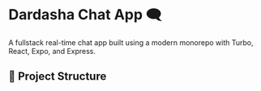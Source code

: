 # Dardasha Chat App 🗨️

A fullstack real-time chat app built using a modern monorepo with Turbo, React, Expo, and Express.

## 📁 Project Structure
